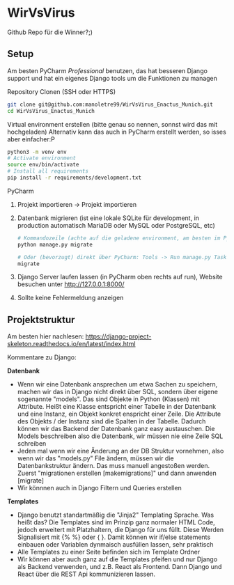  # WirVsVirus

Github Repo für die Winner?;)



## Setup

Am besten PyCharm *Professional* benutzen, das hat besseren Django support und hat ein eigenes Django tools um die Funktionen zu managen

Repository Clonen (SSH oder HTTPS)

```bash
git clone git@github.com:manoletre99/WirVsVirus_Enactus_Munich.git
cd WirVsVirus_Enactus_Munich
```

Virtual environment erstellen (bitte genau so nennen, sonnst wird das mit hochgeladen)
Alternativ kann das auch in PyCharm erstellt werden, so isses aber einfacher:P

```bash
python3 -m venv env  
# Activate environment
source env/bin/activate
# Install all requirements
pip install -r requirements/development.txt
```

PyCharm 

1. Projekt importieren -> Projekt importieren

2. Datenbank migrieren (ist eine lokale SQLite für development, in production automatisch MariaDB oder MySQL oder PostgreSQL, etc)

   ```bash
   # Kommandozeile (achte auf die geladene environment, am besten im PyCharm terminal laufen lassen)
   python manage.py migrate
   
   # Oder (bevorzugt) direkt über PyCharm: Tools -> Run manage.py Task... [Gibts nur in PyCharm Professional]
   migrate
   ```

3. Django Server laufen lassen (in PyCharm oben rechts auf run), Website besuchen unter http://127.0.0.1:8000/

4. Sollte keine Fehlermeldung anzeigen

## Projektstruktur

Am besten hier nachlesen: https://django-project-skeleton.readthedocs.io/en/latest/index.html

Kommentare zu Django:

**Datenbank**

+ Wenn wir eine Datenbank ansprechen um etwa Sachen zu speichern, machen wir das in Django nicht direkt über SQL, sondern über eigene sogenannte "models". Das sind Objekte in Python (Klassen) mit Attribute. Heißt eine Klasse entspricht einer Tabelle in der Datenbank und eine Instanz, ein Objekt konkret enspricht einer Zeile. Die Attribute des Objekts / der Instanz sind die Spalten in der Tabelle. Dadurch können wir das Backend der Datenbank ganz easy austauschen. 
  Die Models beschreiben also die Datenbank, wir müssen nie eine Zeile SQL schreiben
+ Jeden mal wenn wir eine Änderung an der DB Struktur vornehmen, also wenn wir das "models.py" File ändern, müssen wir die Datenbankstruktur ändern. Das muss manuell angestoßen werden. Zuerst "migrationen erstellen [makemigrations]" und dann anwenden [migrate]
+ Wir könnnen auch in Django Filtern und Queries erstellen

**Templates**

+ Django benutzt standartmäßig die "Jinja2" Templating Sprache. Was heißt das? Die Templates sind im Prinzip ganz normaler HTML Code, jedoch erweitert mit Platzhaltern, die Django für uns füllt. Diese Werden Signalisiert mit {% %} oder { }. Damit können wir if/else statements einbauen oder Variablen dynmaisch ausfüllen lassen, sehr praktisch
+ Alle Templates zu einer Seite befinden sich im Template Ordner
+ Wir können aber auch ganz auf die Templates pfeifen und nur Django als Backend verwenden, und z.B. React als Frontend. Dann Django und React über die REST Api kommunizieren lassen.

